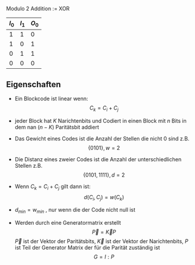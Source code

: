 Modulo 2 Addition := XOR 

| $I_0$ | $I_1$ | $O_0$ |
| ----- | ----- | ----- |
| 1     | 1     | 0     |
| 1     | 0     | 1     |
| 0     | 1     | 1     |
| 0     | 0     | 0     |


## Eigenschaften

- Ein Blockcode ist linear wenn:
$$C_k = C_i + C_j$$

 - jeder Block hat $K$ Narichtenbits und Codiert in einen Block mit $n$ Bits in dem nan $(n-K)$ Paritätsbit addiert 
 - Das Gewicht eines Codes ist die Anzahl der Stellen die nicht $0$ sind z.B.
 $$\{0101\},w  =2 $$
 - Die Distanz eines zweier Codes ist die Anzahl der unterschiedlichen Stellen z.B.
$$\{0101,1111\},d = 2$$
- Wenn $C_k = C_i + C_j$ gilt dann ist:
$$d(C_i,C_j) = w(C_k)$$
- $d_{min} = w_{min}$ , nur wenn die der Code nicht null ist

- Werden durch eine Generatormatrix erstellt
$$\vec{P} = \vec{K}P $$
$\vec{P}$ ist der Vektor der Paritätsbits, $\vec{K}$ ist der Vektor der Narichtenbits, $P$ ist Teil der Generator Matrix der für die Parität zuständig ist
$$G= I:P$$


